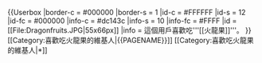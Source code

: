 {{Userbox
  |border-c = #000000
  |border-s = 1
  |id-c     = #FFFFFF
  |id-s     = 12
  |id-fc    = #000000
  |info-c   = #dc143c
  |info-s   = 10
  |info-fc  = #FFFF
  |id       = [[File:Dragonfruits.JPG|55x66px]]
  |info     = 這個用戶喜歡吃'''[[火龍果]]'''。
}}
[[Category:喜歡吃火龍果的維基人|{{PAGENAME}}]]
<noinclude>[[Category:喜歡吃火龍果的維基人|*]]</noinclude>